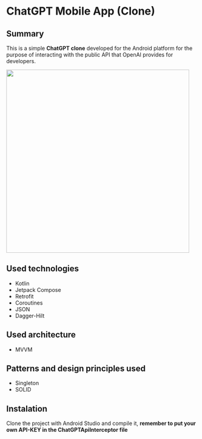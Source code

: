 # ChatGPT Mobile App (Clone)

## Summary 
This is a simple **ChatGPT clone** developed for the Android platform for the purpose of interacting with the public API that OpenAI provides for developers.

<img src="https://user-images.githubusercontent.com/83137365/230752618-78667101-1a03-4d3e-a94f-842ad79787fb.gif" width="482" >

## Used technologies
- Kotlin
- Jetpack Compose
- Retrofit
- Coroutines
- JSON
- Dagger-Hilt

## Used architecture
- MVVM

## Patterns and design principles used
- Singleton
- SOLID

## Instalation 
Clone the project with Android Studio and compile it, **remember to put your own API-KEY in the ChatGPTApiInterceptor file**

